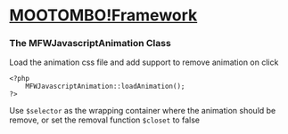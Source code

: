 [MOOTOMBO!Framework](http://devxive.com)
====

### The MFWJavascriptAnimation Class

Load the animation css file and add support to remove animation on click
```
<?php
	MFWJavascriptAnimation::loadAnimation();
?>
```

Use `$selector` as the wrapping container where the animation should be remove, or set the removal function `$closet` to false
